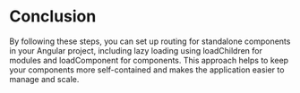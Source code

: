 # Conclusion

By following these steps, you can set up routing for standalone components in your Angular project, including lazy loading using loadChildren for modules and loadComponent for components. This approach helps to keep your components more self-contained and makes the application easier to manage and scale.